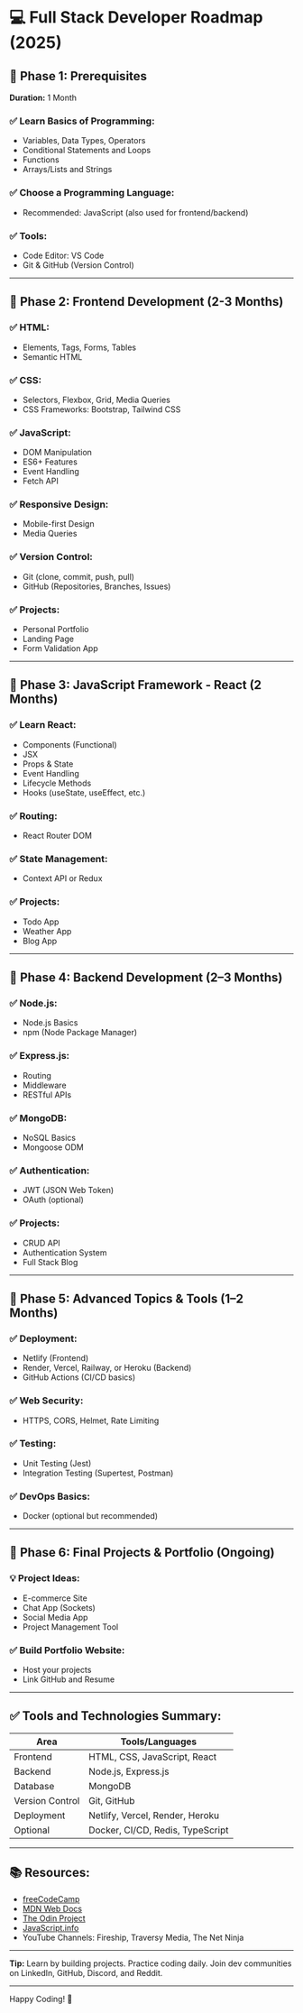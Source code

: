 # 💻 Full Stack Developer Roadmap (2025)

## 🔹 Phase 1: Prerequisites
**Duration:** 1 Month

### ✅ Learn Basics of Programming:
- Variables, Data Types, Operators
- Conditional Statements and Loops
- Functions
- Arrays/Lists and Strings

### ✅ Choose a Programming Language:
- Recommended: JavaScript (also used for frontend/backend)

### ✅ Tools:
- Code Editor: VS Code
- Git & GitHub (Version Control)

---

## 🔹 Phase 2: Frontend Development (2-3 Months)

### ✅ HTML:
- Elements, Tags, Forms, Tables
- Semantic HTML

### ✅ CSS:
- Selectors, Flexbox, Grid, Media Queries
- CSS Frameworks: Bootstrap, Tailwind CSS

### ✅ JavaScript:
- DOM Manipulation
- ES6+ Features
- Event Handling
- Fetch API

### ✅ Responsive Design:
- Mobile-first Design
- Media Queries

### ✅ Version Control:
- Git (clone, commit, push, pull)
- GitHub (Repositories, Branches, Issues)

### ✅ Projects:
- Personal Portfolio
- Landing Page
- Form Validation App

---

## 🔹 Phase 3: JavaScript Framework - React (2 Months)

### ✅ Learn React:
- Components (Functional)
- JSX
- Props & State
- Event Handling
- Lifecycle Methods
- Hooks (useState, useEffect, etc.)

### ✅ Routing:
- React Router DOM

### ✅ State Management:
- Context API or Redux

### ✅ Projects:
- Todo App
- Weather App
- Blog App

---

## 🔹 Phase 4: Backend Development (2–3 Months)

### ✅ Node.js:
- Node.js Basics
- npm (Node Package Manager)

### ✅ Express.js:
- Routing
- Middleware
- RESTful APIs

### ✅ MongoDB:
- NoSQL Basics
- Mongoose ODM

### ✅ Authentication:
- JWT (JSON Web Token)
- OAuth (optional)

### ✅ Projects:
- CRUD API
- Authentication System
- Full Stack Blog

---

## 🔹 Phase 5: Advanced Topics & Tools (1–2 Months)

### ✅ Deployment:
- Netlify (Frontend)
- Render, Vercel, Railway, or Heroku (Backend)
- GitHub Actions (CI/CD basics)

### ✅ Web Security:
- HTTPS, CORS, Helmet, Rate Limiting

### ✅ Testing:
- Unit Testing (Jest)
- Integration Testing (Supertest, Postman)

### ✅ DevOps Basics:
- Docker (optional but recommended)

---

## 🔹 Phase 6: Final Projects & Portfolio (Ongoing)

### 💡 Project Ideas:
- E-commerce Site
- Chat App (Sockets)
- Social Media App
- Project Management Tool

### ✅ Build Portfolio Website:
- Host your projects
- Link GitHub and Resume

---

## ✅ Tools and Technologies Summary:

| Area          | Tools/Languages                         |
|---------------|------------------------------------------|
| Frontend      | HTML, CSS, JavaScript, React            |
| Backend       | Node.js, Express.js                     |
| Database      | MongoDB                                 |
| Version Control | Git, GitHub                          |
| Deployment    | Netlify, Vercel, Render, Heroku         |
| Optional      | Docker, CI/CD, Redis, TypeScript        |

---

## 📚 Resources:
- [freeCodeCamp](https://www.freecodecamp.org)
- [MDN Web Docs](https://developer.mozilla.org)
- [The Odin Project](https://www.theodinproject.com)
- [JavaScript.info](https://javascript.info)
- YouTube Channels: Fireship, Traversy Media, The Net Ninja

---

**Tip:** Learn by building projects. Practice coding daily. Join dev communities on LinkedIn, GitHub, Discord, and Reddit.

---

Happy Coding! 🚀
